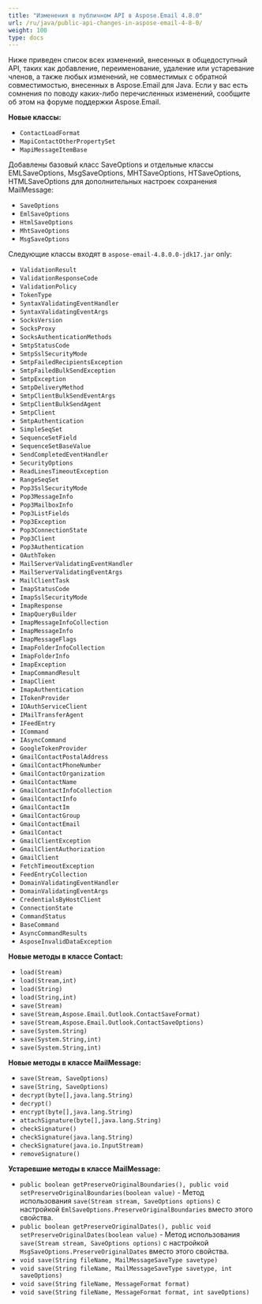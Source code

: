 ```yaml
---
title: "Изменения в публичном API в Aspose.Email 4.8.0"
url: /ru/java/public-api-changes-in-aspose-email-4-8-0/
weight: 100
type: docs
---
```


Ниже приведен список всех изменений, внесенных в общедоступный API, таких как добавление, переименование, удаление или устаревание членов, а также любых изменений, не совместимых с обратной совместимостью, внесенных в Aspose.Email для Java. Если у вас есть сомнения по поводу каких-либо перечисленных изменений, сообщите об этом на форуме поддержки Aspose.Email.

**Новые классы:**

- `ContactLoadFormat`
- `MapiContactOtherPropertySet`
- `MapiMessageItemBase`

Добавлены базовый класс SaveOptions и отдельные классы EMLSaveOptions, MsgSaveOptions, MHTSaveOptions, HTSaveOptions, HTMLSaveOptions для дополнительных настроек сохранения MailMessage:

- `SaveOptions`
- `EmlSaveOptions`
- `HtmlSaveOptions`
- `MhtSaveOptions`
- `MsgSaveOptions`

Следующие классы входят в `aspose-email-4.8.0.0-jdk17.jar` only:

- `ValidationResult`
- `ValidationResponseCode`
- `ValidationPolicy`
- `TokenType`
- `SyntaxValidatingEventHandler`
- `SyntaxValidatingEventArgs`
- `SocksVersion`
- `SocksProxy`
- `SocksAuthenticationMethods`
- `SmtpStatusCode`
- `SmtpSslSecurityMode`
- `SmtpFailedRecipientsException`
- `SmtpFailedBulkSendException`
- `SmtpException`
- `SmtpDeliveryMethod`
- `SmtpClientBulkSendEventArgs`
- `SmtpClientBulkSendAgent`
- `SmtpClient`
- `SmtpAuthentication`
- `SimpleSeqSet`
- `SequenceSetField`
- `SequenceSetBaseValue`
- `SendCompletedEventHandler`
- `SecurityOptions`
- `ReadLinesTimeoutException`
- `RangeSeqSet`
- `Pop3SslSecurityMode`
- `Pop3MessageInfo`
- `Pop3MailboxInfo`
- `Pop3ListFields`
- `Pop3Exception`
- `Pop3ConnectionState`
- `Pop3Client`
- `Pop3Authentication`
- `OAuthToken`
- `MailServerValidatingEventHandler`
- `MailServerValidatingEventArgs`
- `MailClientTask`
- `ImapStatusCode`
- `ImapSslSecurityMode`
- `ImapResponse`
- `ImapQueryBuilder`
- `ImapMessageInfoCollection`
- `ImapMessageInfo`
- `ImapMessageFlags`
- `ImapFolderInfoCollection`
- `ImapFolderInfo`
- `ImapException`
- `ImapCommandResult`
- `ImapClient`
- `ImapAuthentication`
- `ITokenProvider`
- `IOAuthServiceClient`
- `IMailTransferAgent`
- `IFeedEntry`
- `ICommand`
- `IAsyncCommand`
- `GoogleTokenProvider`
- `GmailContactPostalAddress`
- `GmailContactPhoneNumber`
- `GmailContactOrganization`
- `GmailContactName`
- `GmailContactInfoCollection`
- `GmailContactInfo`
- `GmailContactIm`
- `GmailContactGroup`
- `GmailContactEmail`
- `GmailContact`
- `GmailClientException`
- `GmailClientAuthorization`
- `GmailClient`
- `FetchTimeoutException`
- `FeedEntryCollection`
- `DomainValidatingEventHandler`
- `DomainValidatingEventArgs`
- `CredentialsByHostClient`
- `ConnectionState`
- `CommandStatus`
- `BaseCommand`
- `AsyncCommandResults`
- `AsposeInvalidDataException`

**Новые методы в классе Contact:**

- `load(Stream)`
- `load(Stream,int)`
- `load(String)`
- `load(String,int)`
- `save(Stream)`
- `save(Stream,Aspose.Email.Outlook.ContactSaveFormat)`
- `save(Stream,Aspose.Email.Outlook.ContactSaveOptions)`
- `save(System.String)`
- `save(System.String,int)`
- `save(System.String,int)`

**Новые методы в классе MailMessage:**

- `save(Stream, SaveOptions)`
- `save(String, SaveOptions)`
- `decrypt(byte[],java.lang.String)`
- `decrypt()`
- `encrypt(byte[],java.lang.String)`
- `attachSignature(byte[],java.lang.String)`
- `checkSignature()`
- `checkSignature(java.lang.String)`
- `checkSignature(java.io.InputStream)`
- `removeSignature()`

**Устаревшие методы в классе MailMessage:**

- `public boolean getPreserveOriginalBoundaries(), public void setPreserveOriginalBoundaries(boolean value)` - Метод использования `save(Stream stream, SaveOptions options)` с настройкой `EmlSaveOptions.PreserveOriginalBoundaries` вместо этого свойства.
- `public boolean getPreserveOriginalDates(), public void setPreserveOriginalDates(boolean value)` - Метод использования `save(Stream stream, SaveOptions options)` с настройкой `MsgSaveOptions.PreserveOriginalDates` вместо этого свойства.
- `void save(String fileName, MailMessageSaveType savetype)`
- `void save(String fileName, MailMessageSaveType savetype, int saveOptions)`
- `void save(String fileName, MessageFormat format)`
- `void save(String fileName, MessageFormat format, int saveOptions)`
